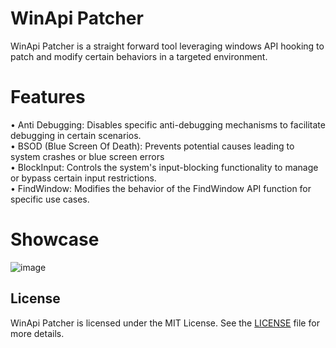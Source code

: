 # WinApi Patcher
WinApi Patcher is a straight forward tool leveraging windows API hooking to patch and modify certain behaviors in a targeted environment.

# Features
• Anti Debugging: Disables specific anti-debugging mechanisms to facilitate debugging in certain scenarios.<br />
• BSOD (Blue Screen Of Death): Prevents potential causes leading to system crashes or blue screen errors <br />
• BlockInput: Controls the system's input-blocking functionality to manage or bypass certain input restrictions.<br />
• FindWindow: Modifies the behavior of the FindWindow API function for specific use cases.<br />

# Showcase
![image](https://github.com/idkhidden/Memory-Patcher/assets/91305428/81cdf59a-a74e-4297-b62c-0b3b64655d21)

## License
WinApi Patcher is licensed under the MIT License. See the [LICENSE](LICENSE) file for more details.
